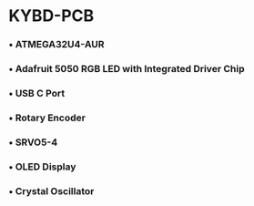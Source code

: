 # KYBD-PCB

### • ATMEGA32U4-AUR
### • Adafruit 5050 RGB LED with Integrated Driver Chip
### • USB C Port
### • Rotary Encoder
### • SRVO5-4
### • OLED Display
### • Crystal Oscillator 

